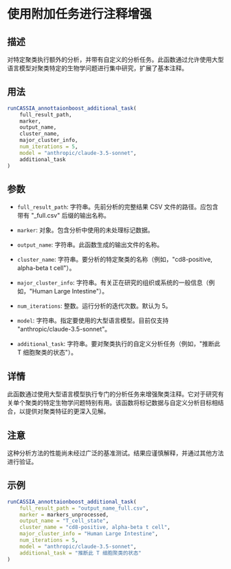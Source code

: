 # 使用附加任务进行注释增强

## 描述
对特定聚类执行额外的分析，并带有自定义的分析任务。此函数通过允许使用大型语言模型对聚类特定的生物学问题进行集中研究，扩展了基本注释。

## 用法
```r
runCASSIA_annottaionboost_additional_task(
    full_result_path,
    marker,
    output_name,
    cluster_name,
    major_cluster_info,
    num_iterations = 5,
    model = "anthropic/claude-3.5-sonnet",
    additional_task
)
```

## 参数
* `full_result_path`: 字符串。先前分析的完整结果 CSV 文件的路径。应包含带有 "_full.csv" 后缀的输出名称。

* `marker`: 对象。包含分析中使用的未处理标记数据。

* `output_name`: 字符串。此函数生成的输出文件的名称。

* `cluster_name`: 字符串。要分析的特定聚类的名称（例如，"cd8-positive, alpha-beta t cell"）。

* `major_cluster_info`: 字符串。有关正在研究的组织或系统的一般信息（例如，"Human Large Intestine"）。

* `num_iterations`: 整数。运行分析的迭代次数。默认为 5。

* `model`: 字符串。指定要使用的大型语言模型。目前仅支持 "anthropic/claude-3.5-sonnet"。

* `additional_task`: 字符串。要对聚类执行的自定义分析任务（例如，"推断此 T 细胞聚类的状态"）。

## 详情
此函数通过使用大型语言模型执行专门的分析任务来增强聚类注释。它对于研究有关单个聚类的特定生物学问题特别有用。该函数将标记数据与自定义分析目标相结合，以提供对聚类特征的更深入见解。

## 注意
这种分析方法的性能尚未经过广泛的基准测试。结果应谨慎解释，并通过其他方法进行验证。

## 示例
```r
runCASSIA_annottaionboost_additional_task(
    full_result_path = "output_name_full.csv",
    marker = markers_unprocessed,
    output_name = "T_cell_state",
    cluster_name = "cd8-positive, alpha-beta t cell",
    major_cluster_info = "Human Large Intestine",
    num_iterations = 5,
    model = "anthropic/claude-3.5-sonnet",
    additional_task = "推断此 T 细胞聚类的状态"
)
```